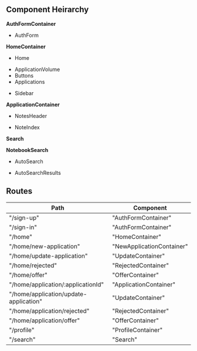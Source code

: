 ## Component Heirarchy

**AuthFormContainer**
 - AuthForm

**HomeContainer**
 - Home
  + ApplicationVolume
  + Buttons
  + Applications
 - Sidebar

**ApplicationContainer**
 - NotesHeader
  * NoteIndex

**Search**

**NotebookSearch**
 + AutoSearch
 * AutoSearchResults

## Routes

|Path   | Component   |
|-------|-------------|
| "/sign-up" | "AuthFormContainer" |
| "/sign-in" | "AuthFormContainer" |
| "/home" | "HomeContainer" |
| "/home/new-application" | "NewApplicationContainer" |
| "/home/update-application" | "UpdateContainer" |
| "/home/rejected" | "RejectedContainer" |
| "/home/offer" | "OfferContainer" |
| "/home/application/:applicationId" | "ApplicationContainer" |
| "/home/application/update-application" | "UpdateContainer" |
| "/home/application/rejected" | "RejectedContainer" |
| "/home/application/offer" | "OfferContainer" |
| "/profile" | "ProfileContainer" |
| "/search" | "Search" |
